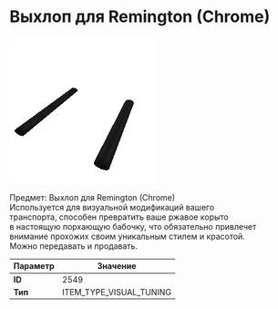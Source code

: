 # Выхлоп для Remington (Chrome)

![Item Image](../img/2549.webp?raw=true)

Предмет: Выхлоп для Remington (Chrome)<br>Используется для визуальной модификаций вашего<br>транспорта, способен превратить ваше ржавое корыто<br>в настоящую порхающую бабочку, что обязательно привлечет<br>внимание прохожих своим уникальным стилем и красотой.<br>Можно передавать и продавать.


| Параметр | Значение |
|----------|----------|
| **ID** | 2549 |
| **Тип** | ITEM_TYPE_VISUAL_TUNING |


